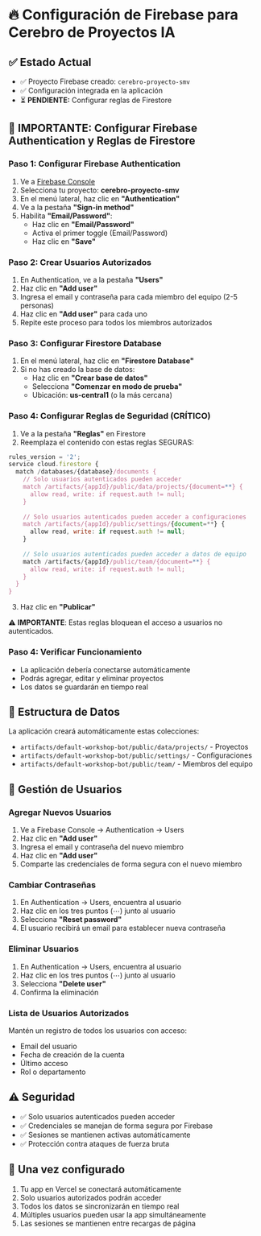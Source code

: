 # 🔥 Configuración de Firebase para Cerebro de Proyectos IA

## ✅ Estado Actual
- ✅ Proyecto Firebase creado: `cerebro-proyecto-smv`
- ✅ Configuración integrada en la aplicación
- ⏳ **PENDIENTE:** Configurar reglas de Firestore

## 🚨 IMPORTANTE: Configurar Firebase Authentication y Reglas de Firestore

### Paso 1: Configurar Firebase Authentication
1. Ve a [Firebase Console](https://console.firebase.google.com/)
2. Selecciona tu proyecto: **cerebro-proyecto-smv**
3. En el menú lateral, haz clic en **"Authentication"**
4. Ve a la pestaña **"Sign-in method"**
5. Habilita **"Email/Password"**:
   - Haz clic en **"Email/Password"**
   - Activa el primer toggle (Email/Password)
   - Haz clic en **"Save"**

### Paso 2: Crear Usuarios Autorizados
1. En Authentication, ve a la pestaña **"Users"**
2. Haz clic en **"Add user"**
3. Ingresa el email y contraseña para cada miembro del equipo (2-5 personas)
4. Haz clic en **"Add user"** para cada uno
5. Repite este proceso para todos los miembros autorizados

### Paso 3: Configurar Firestore Database
1. En el menú lateral, haz clic en **"Firestore Database"**
2. Si no has creado la base de datos:
   - Haz clic en **"Crear base de datos"**
   - Selecciona **"Comenzar en modo de prueba"**
   - Ubicación: **us-central1** (o la más cercana)

### Paso 4: Configurar Reglas de Seguridad (CRÍTICO)
1. Ve a la pestaña **"Reglas"** en Firestore
2. Reemplaza el contenido con estas reglas SEGURAS:

```javascript
rules_version = '2';
service cloud.firestore {
  match /databases/{database}/documents {
    // Solo usuarios autenticados pueden acceder
    match /artifacts/{appId}/public/data/projects/{document=**} {
      allow read, write: if request.auth != null;
    }
    
    // Solo usuarios autenticados pueden acceder a configuraciones
    match /artifacts/{appId}/public/settings/{document=**} {
      allow read, write: if request.auth != null;
    }
    
    // Solo usuarios autenticados pueden acceder a datos de equipo
    match /artifacts/{appId}/public/team/{document=**} {
      allow read, write: if request.auth != null;
    }
  }
}
```

3. Haz clic en **"Publicar"**

⚠️ **IMPORTANTE**: Estas reglas bloquean el acceso a usuarios no autenticados.

### Paso 4: Verificar Funcionamiento
- La aplicación debería conectarse automáticamente
- Podrás agregar, editar y eliminar proyectos
- Los datos se guardarán en tiempo real

## 🎯 Estructura de Datos

La aplicación creará automáticamente estas colecciones:
- `artifacts/default-workshop-bot/public/data/projects/` - Proyectos
- `artifacts/default-workshop-bot/public/settings/` - Configuraciones  
- `artifacts/default-workshop-bot/public/team/` - Miembros del equipo

## 👥 Gestión de Usuarios

### Agregar Nuevos Usuarios
1. Ve a Firebase Console → Authentication → Users
2. Haz clic en **"Add user"**
3. Ingresa el email y contraseña del nuevo miembro
4. Haz clic en **"Add user"**
5. Comparte las credenciales de forma segura con el nuevo miembro

### Cambiar Contraseñas
1. En Authentication → Users, encuentra al usuario
2. Haz clic en los tres puntos (⋯) junto al usuario
3. Selecciona **"Reset password"**
4. El usuario recibirá un email para establecer nueva contraseña

### Eliminar Usuarios
1. En Authentication → Users, encuentra al usuario
2. Haz clic en los tres puntos (⋯) junto al usuario
3. Selecciona **"Delete user"**
4. Confirma la eliminación

### Lista de Usuarios Autorizados
Mantén un registro de todos los usuarios con acceso:
- Email del usuario
- Fecha de creación de la cuenta
- Último acceso
- Rol o departamento

## ⚠️ Seguridad
- ✅ Solo usuarios autenticados pueden acceder
- ✅ Credenciales se manejan de forma segura por Firebase
- ✅ Sesiones se mantienen activas automáticamente
- ✅ Protección contra ataques de fuerza bruta

## 🚀 Una vez configurado
1. Tu app en Vercel se conectará automáticamente
2. Solo usuarios autorizados podrán acceder
3. Todos los datos se sincronizarán en tiempo real
4. Múltiples usuarios pueden usar la app simultáneamente
5. Las sesiones se mantienen entre recargas de página
